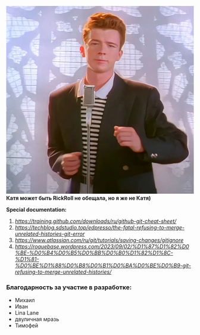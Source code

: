 ![Image_1](https://github.com/Hedgehog0224/catkin_ws/blob/main/Documentation/Memes/001.png)
**Катя может быть RickRoll не обещала, но я же не Катя)**

**Special documentation:**
1. _https://training.github.com/downloads/ru/github-git-cheat-sheet/_
2. _https://techblog.sdstudio.top/edpresso/the-fatal-refusing-to-merge-unrelated-histories-git-error_
3. _https://www.atlassian.com/ru/git/tutorials/saving-changes/gitignore_
4. _https://roquebase.wordpress.com/2023/09/02/%D1%87%D1%82%D0%BE-%D0%B4%D0%B5%D0%BB%D0%B0%D1%82%D1%8C-%D1%81-%D0%BE%D1%88%D0%B8%D0%B1%D0%BA%D0%BE%D0%B9-git-refusing-to-merge-unrelated-histories/_

### Благодарность за участие в разработке:
- Михаил
- Иван
- Lina Lane
- двуличная мразь
- Тимофей
